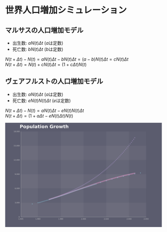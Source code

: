# 世界人口増加シミュレーション

## マルサスの人口増加モデル

- 出生数: $aN(t)\Delta t$ ($a$は定数)
- 死亡数: $bN(t)\Delta t$ ($b$は定数)

$N(t + \Delta t) - N(t) = aN(t)\Delta t - bN(t)\Delta t = (a-b)N(t)\Delta t = cN(t) \Delta t$  
$N(t + \Delta t) = N(t) + cN(t)\Delta t = (1 + c\Delta t)N(t)$

## ヴェアフルストの人口増加モデル

- 出生数: $aN(t)\Delta t$ ($a$は定数)
- 死亡数: $eN(t)N(t)\Delta t$ ($e$は定数)

$N(t + \Delta t) - N(t) = aN(t)\Delta t - eN(t)N(t)\Delta t$  
$N(t + \Delta t) = (1 + a\Delta t - eN(t)\Delta t)N(t)$

![Simulation Output](population_growth.png)
